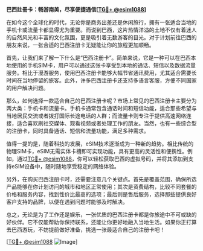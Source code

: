 **巴西註冊卡：畅游南美，尽享便捷通信[[TG💪+ @esim1088](https://t.me/s/esim1088)]**

在如今这个全球化的时代，无论你是商务出差还是休闲旅行，拥有一张适合当地的手机卡或流量卡都显得尤为重要。而说到巴西，这片热情洋溢的土地不仅有着迷人的自然风光和丰富的文化氛围，更是吸引着无数游客的目光。对于计划前往巴西的朋友来说，一张合适的巴西注册卡无疑能让你的旅程更加顺畅。

首先，让我们来了解一下什么是“巴西注册卡”。简单来说，它是一种可以在巴西本地使用的手机SIM卡，用户可以通过这张卡享受到本地的通话、短信以及数据流量服务。相比于漫游服务，使用巴西注册卡能够大幅节省通讯费用，尤其适合需要长时间在当地停留的旅客。此外，许多巴西注册卡还支持多语言客服，方便不同国家的用户解决问题。

那么，如何选择一款适合自己的巴西注册卡呢？市场上常见的巴西注册卡主要分为两大类：手机卡和流量卡。手机卡通常包含通话时间和短信功能，适合那些希望与当地居民交流或者拨打国际长途电话的人群；而流量卡则专注于提供高速网络连接，适合喜欢刷社交媒体、观看视频或者处理工作的朋友。当然，也有一些综合型的注册卡，同时具备通话、短信和流量功能，满足多种需求。

值得一提的是，随着科技的发展，eSIM技术逐渐成为一种新的趋势。相比传统的物理SIM卡，eSIM无需实体卡槽即可实现功能，具有更高的灵活性和便携性。例如，通过[TG💪+ @esim1088](https://t.me/s/esim1088)，你可以轻松获取巴西的虚拟号码，并将其添加到支持eSIM设备中，随时随地享受稳定的网络体验。

另外，在购买巴西注册卡时，还需要注意几个关键点。首先是覆盖范围，确保所选产品能够在你计划访问的城市和地区正常使用；其次是资费结构，比较不同套餐的价格和服务内容，找到性价比最高的选项；最后则是售后服务，选择那些提供良好客户支持的品牌，以便在遇到问题时能够及时解决。

总之，无论是为了工作还是娱乐，一张优质的巴西注册卡都是你旅途中不可或缺的好伙伴。它不仅能帮助你保持联系，还能让你更好地融入当地生活。如果你正打算去巴西游玩，不妨提前做好准备，挑选一张最适合自己的注册卡吧！

[[TG💪+ @esim1088](https://t.me/s/esim1088) ![Image](https://i.postimg.cc/4NQfJmqS/Snipaste-2025-05-13-00-14-12.png)]